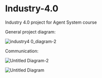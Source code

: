 # Industry-4.0
Industry 4.0 project for Agent System course

General project diagram:

![industry4 0_diagram-2](https://user-images.githubusercontent.com/100802720/170514000-eb8b5122-e23d-4d6b-b437-0d6fd73be1e4.png)

Communication:

![Untitled Diagram-2](https://user-images.githubusercontent.com/100802720/170528001-ffb4829f-0a96-4698-8b99-5bea8efc4f49.png)

![Untitled Diagram](https://user-images.githubusercontent.com/100802720/170528017-abd6f258-0995-4f04-b519-8508d81dfd72.png)

